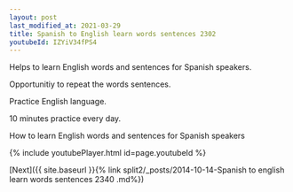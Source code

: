 ```yaml
---
layout: post
last_modified_at: 2021-03-29
title: Spanish to English learn words sentences 2302 
youtubeId: IZYiV34fPS4
---
```

 
 
Helps to learn English words and sentences for Spanish speakers.

Opportunitiy to repeat the words sentences. 

Practice English language. 
 
10 minutes practice every day. 
 
How to learn English words and sentences for Spanish speakers 
 
{% include youtubePlayer.html id=page.youtubeId %}
 
 
[Next]({{ site.baseurl }}{% link  split2/_posts/2014-10-14-Spanish to english learn words sentences 2340 .md%})
 
